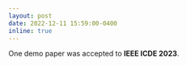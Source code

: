 ```yaml
---
layout: post
date: 2022-12-11 15:59:00-0400
inline: true
---
```

One demo paper was accepted to **IEEE ICDE 2023**.
